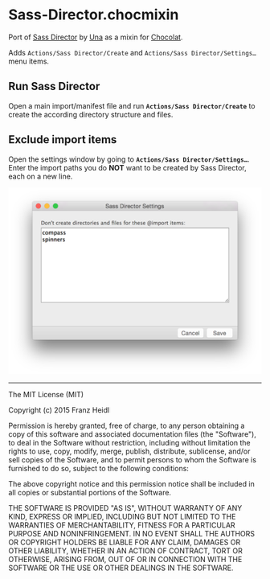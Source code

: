 # Sass-Director.chocmixin

Port of [Sass Director](http://sassdirector.com/) by [Una](http://una.github.io/) as a mixin for [Chocolat](https://chocolatapp.com).

Adds `Actions/Sass Director/Create` and `Actions/Sass Director/Settings…` menu items. 


## Run Sass Director
Open a main import/manifest file and run **`Actions/Sass Director/Create`** to create the according directory structure and files.

## Exclude import items
Open the settings window by going to **`Actions/Sass Director/Settings…`**.
Enter the import paths you do **NOT** want to be created by Sass Director, each on a new line.

![Sass-Director Settings](sass-director-settings.png)



---

The MIT License (MIT)

Copyright (c) 2015 Franz Heidl

Permission is hereby granted, free of charge, to any person obtaining a copy
of this software and associated documentation files (the "Software"), to deal
in the Software without restriction, including without limitation the rights
to use, copy, modify, merge, publish, distribute, sublicense, and/or sell
copies of the Software, and to permit persons to whom the Software is
furnished to do so, subject to the following conditions:

The above copyright notice and this permission notice shall be included in all
copies or substantial portions of the Software.

THE SOFTWARE IS PROVIDED "AS IS", WITHOUT WARRANTY OF ANY KIND, EXPRESS OR
IMPLIED, INCLUDING BUT NOT LIMITED TO THE WARRANTIES OF MERCHANTABILITY,
FITNESS FOR A PARTICULAR PURPOSE AND NONINFRINGEMENT. IN NO EVENT SHALL THE
AUTHORS OR COPYRIGHT HOLDERS BE LIABLE FOR ANY CLAIM, DAMAGES OR OTHER
LIABILITY, WHETHER IN AN ACTION OF CONTRACT, TORT OR OTHERWISE, ARISING FROM,
OUT OF OR IN CONNECTION WITH THE SOFTWARE OR THE USE OR OTHER DEALINGS IN THE
SOFTWARE.
